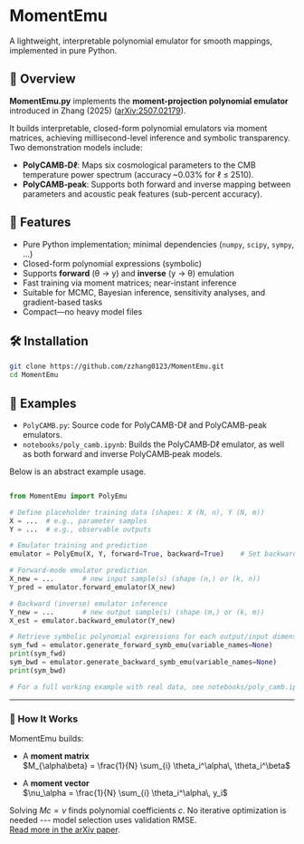 # MomentEmu

A lightweight, interpretable polynomial emulator for smooth mappings, implemented in pure Python.


## 📖 Overview

**MomentEmu.py** implements the **moment-projection polynomial emulator** introduced in Zhang (2025) ([arXiv:2507.02179](https://arxiv.org/abs/2507.02179)).

It builds interpretable, closed-form polynomial emulators via moment matrices, achieving millisecond-level inference and symbolic transparency. Two demonstration models include:

- **PolyCAMB‑Dℓ**: Maps six cosmological parameters to the CMB temperature power spectrum (accuracy ~0.03% for ℓ ≤ 2510).
- **PolyCAMB‑peak**: Supports both forward and inverse mapping between parameters and acoustic peak features (sub-percent accuracy).

## 🚀 Features

- Pure Python implementation; minimal dependencies (`numpy`, `scipy`, `sympy`, ...)
- Closed-form polynomial expressions (symbolic)
- Supports **forward** (θ → y) and **inverse** (y → θ) emulation
- Fast training via moment matrices; near-instant inference
- Suitable for MCMC, Bayesian inference, sensitivity analyses, and gradient-based tasks
- Compact—no heavy model files

## 🛠️ Installation

```bash
git clone https://github.com/zzhang0123/MomentEmu.git
cd MomentEmu
```

## 🧪 Examples

- `PolyCAMB.py`: Source code for PolyCAMB-Dℓ and PolyCAMB-peak emulators.
- `notebooks/poly_camb.ipynb`: Builds the PolyCAMB‑Dℓ emulator, as well as both forward and inverse PolyCAMB‑peak models.

Below is an abstract example usage.

```python

from MomentEmu import PolyEmu

# Define placeholder training data (shapes: X (N, n), Y (N, m))
X = ...  # e.g., parameter samples
Y = ...  # e.g., observable outputs

# Emulator training and prediction
emulator = PolyEmu(X, Y, forward=True, backward=True)    # Set backward=False for forward-only emulation

# Forward-mode emulator prediction
X_new = ...       # new input sample(s) (shape (n,) or (k, n))
Y_pred = emulator.forward_emulator(X_new)

# Backward (inverse) emulator inference
Y_new = ...       # new output sample(s) (shape (m,) or (k, m))
X_est = emulator.backward_emulator(Y_new)

# Retrieve symbolic polynomial expressions for each output/input dimension
sym_fwd = emulator.generate_forward_symb_emu(variable_names=None)
print(sym_fwd)
sym_bwd = emulator.generate_backward_symb_emu(variable_names=None)
print(sym_bwd)

# For a full working example with real data, see notebooks/poly_camb.ipynb

```

---

### 🧠 How It Works

MomentEmu builds:

- A **moment matrix**  
  $M_{\alpha\beta} = \frac{1}{N} \sum_{i} \theta_i^\alpha\, \theta_i^\beta$

- A **moment vector**  
  $\nu_\alpha = \frac{1}{N} \sum_{i} \theta_i^\alpha\, y_i$

Solving $M c = \nu$ finds polynomial coefficients $c$. No iterative optimization is needed --- model selection uses validation RMSE.  
[Read more in the arXiv paper](https://arxiv.org/abs/2507.02179). 


